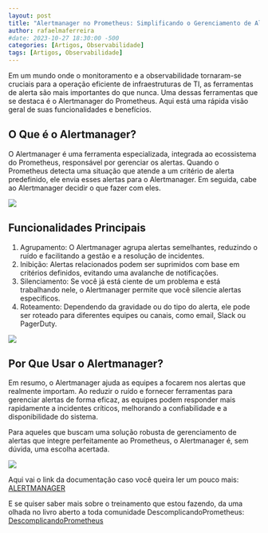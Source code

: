 ```yaml
---
layout: post
title: "Alertmanager no Prometheus: Simplificando o Gerenciamento de Alertas"
author: rafaelmaferreira
#date: 2023-10-27 18:30:00 -500
categories: [Artigos, Observabilidade]
tags: [Artigos, Observabilidade]
---
```


Em um mundo onde o monitoramento e a observabilidade tornaram-se cruciais para a operação eficiente de infraestruturas de TI, as ferramentas de alerta são mais importantes do que nunca. Uma dessas ferramentas que se destaca é o Alertmanager do Prometheus. Aqui está uma rápida visão geral de suas funcionalidades e benefícios.

## O Que é o Alertmanager?

O Alertmanager é uma ferramenta especializada, integrada ao ecossistema do Prometheus, responsável por gerenciar os alertas. Quando o Prometheus detecta uma situação que atende a um critério de alerta predefinido, ele envia esses alertas para o Alertmanager. Em seguida, cabe ao Alertmanager decidir o que fazer com eles.

![](https://stoblobcertificados011.blob.core.windows.net/imagens-blog/artigos/2023-08-14-artigo-prometheus1.png)

## Funcionalidades Principais

1. Agrupamento: O Alertmanager agrupa alertas semelhantes, reduzindo o ruído e facilitando a gestão e a resolução de incidentes.
2. Inibição: Alertas relacionados podem ser suprimidos com base em critérios definidos, evitando uma avalanche de notificações.
3. Silenciamento: Se você já está ciente de um problema e está trabalhando nele, o Alertmanager permite que você silencie alertas específicos.
4. Roteamento: Dependendo da gravidade ou do tipo do alerta, ele pode ser roteado para diferentes equipes ou canais, como email, Slack ou PagerDuty.

![](https://stoblobcertificados011.blob.core.windows.net/imagens-blog/artigos/2023-08-14-artigo-prometheus2.png)

## Por Que Usar o Alertmanager?

Em resumo, o Alertmanager ajuda as equipes a focarem nos alertas que realmente importam. Ao reduzir o ruído e fornecer ferramentas para gerenciar alertas de forma eficaz, as equipes podem responder mais rapidamente a incidentes críticos, melhorando a confiabilidade e a disponibilidade do sistema.

Para aqueles que buscam uma solução robusta de gerenciamento de alertas que integre perfeitamente ao Prometheus, o Alertmanager é, sem dúvida, uma escolha acertada.

![](https://stoblobcertificados011.blob.core.windows.net/imagens-blog/artigos/2023-08-14-artigo-prometheus3.png)

Aqui vai o link da documentação caso você queira ler um pouco mais: <i class="fa-solid fa-link"></i> [ALERTMANAGER](https://prometheus.io/docs/alerting/latest/alertmanager/)

E se quiser saber mais sobre o treinamento que estou fazendo, da uma olhada no livro aberto a toda comunidade DescomplicandoPrometheus: <i class="fa-solid fa-link"></i> [DescomplicandoPrometheus](https://github.com/badtuxx/DescomplicandoPrometheus/tree/main)